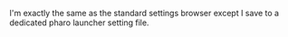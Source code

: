 I'm exactly the same as the standard settings browser except I save to a dedicated pharo launcher setting file.